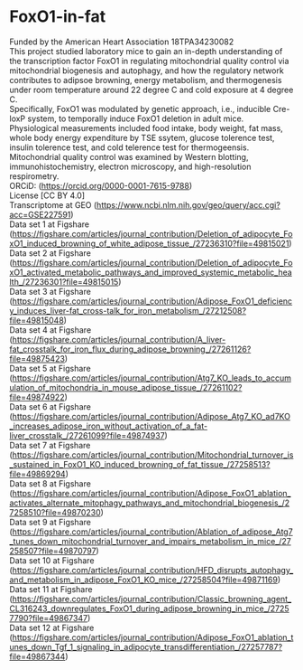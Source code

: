 # FoxO1-in-fat
Funded by the American Heart Association 18TPA34230082 <br/>
This project studied laboratory mice to gain an in-depth understanding of the transcription factor FoxO1 in regulating mitochondrial quality control via mitochondrial biogenesis and autophagy, and how the regulatory network contributes to adipsoe browning, energy metabolism, and thermogenesis under room temperature around 22 degree C and cold exposure at 4 degree C. <br/>
Specifically, FoxO1 was modulated by genetic approach, i.e., inducible Cre-loxP system, to temporally induce FoxO1 deletion in adult mice. Physiological measurements included food intake, body weight, fat mass, whole body energy expenditure by TSE ssytem, glucose tolerence test, insulin tolerence test, and cold telerence test for thermogeensis. Mitochondrial quality control was examined by Western blotting, immunohistochemistry, electron microscopy, and high-resolution respirometry. <br/>
ORCiD: (https://orcid.org/0000-0001-7615-9788) <br/>
License [CC BY 4.0] <br/>
Transcriptome at GEO (https://www.ncbi.nlm.nih.gov/geo/query/acc.cgi?acc=GSE227591)<br/> 
Data set 1 at Figshare (https://figshare.com/articles/journal_contribution/Deletion_of_adipocyte_FoxO1_induced_browning_of_white_adipose_tissue_/27236310?file=49815021) <br/>
Data set 2 at Figshare (https://figshare.com/articles/journal_contribution/Deletion_of_adipocyte_FoxO1_activated_metabolic_pathways_and_improved_systemic_metabolic_health_/27236301?file=49815015) <br/>
Data set 3 at Figshare (https://figshare.com/articles/journal_contribution/Adipose_FoxO1_deficiency_induces_liver-fat_cross-talk_for_iron_metabolism_/27212508?file=49815048) <br/>
Data set 4 at Figshare (https://figshare.com/articles/journal_contribution/A_liver-fat_crosstalk_for_iron_flux_during_adipose_browning_/27261126?file=49875423) <br/>
Data set 5 at Figshare (https://figshare.com/articles/journal_contribution/Atg7_KO_leads_to_accumulation_of_mitochondria_in_mouse_adipose_tissue_/27261102?file=49874922) <br/>
Data set 6 at Figshare (https://figshare.com/articles/journal_contribution/Adipose_Atg7_KO_ad7KO_increases_adipose_iron_without_activation_of_a_fat-liver_crosstalk_/27261099?file=49874937) <br/>
Data set 7 at Figshare (https://figshare.com/articles/journal_contribution/Mitochondrial_turnover_is_sustained_in_FoxO1_KO_induced_browning_of_fat_tissue_/27258513?file=49869294) <br/>
Data set 8 at Figshare (https://figshare.com/articles/journal_contribution/Adipose_FoxO1_ablation_activates_alternate_mitophagy_pathways_and_mitochondrial_biogenesis_/27258510?file=49870230) <br/>
Data set 9 at Figshare (https://figshare.com/articles/journal_contribution/Ablation_of_adipose_Atg7_tunes_down_mitochondrial_turnover_and_impairs_metabolism_in_mice_/27258507?file=49870797) <br/>
Data set 10 at Figshare (https://figshare.com/articles/journal_contribution/HFD_disrupts_autophagy_and_metabolism_in_adipose_FoxO1_KO_mice_/27258504?file=49871169) <br/>
Data set 11 at Figshare (https://figshare.com/articles/journal_contribution/Classic_browning_agent_CL316243_downregulates_FoxO1_during_adipose_browning_in_mice_/27257790?file=49867347) <br/>
Data set 12 at Figshare (https://figshare.com/articles/journal_contribution/Adipose_FoxO1_ablation_tunes_down_Tgf_1_signaling_in_adipocyte_transdifferentiation_/27257787?file=49867344) <br/>
